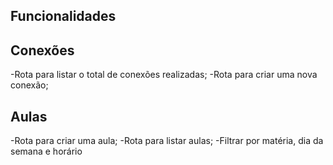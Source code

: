 ## Funcionalidades

## Conexões

-Rota para listar o total de conexões realizadas;
-Rota para criar uma nova conexão;

## Aulas

-Rota para criar uma aula;
-Rota para listar aulas;
-Filtrar por matéria, dia da semana e horário
